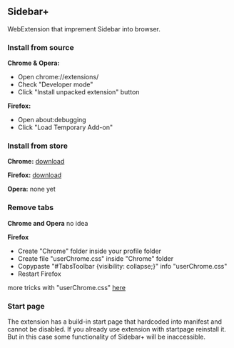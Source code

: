 ## Sidebar+

WebExtension that imprement Sidebar into browser.

### Install from source

**Chrome & Opera:**
- Open chrome://extensions/
- Check "Developer mode"
- Click "Install unpacked extension" button

**Firefox:**
- Open about:debugging
- Click "Load Temporary Add-on"

### Install from store

**Chrome:**
[download](https://chrome.google.com/webstore/detail/sidebar%20/dnafkfkoknddnkdajibiigkopoelnhei)

**Firefox:**
[download](https://addons.mozilla.org/en-US/firefox/addon/sidebar_plus/)

**Opera:**
none yet

### Remove tabs

**Chrome and Opera**
no idea

**Firefox**
- Create "Chrome" folder inside your profile folder
- Create file "userChrome.css" inside "Chrome" folder
- Copypaste "#TabsToolbar {visibility: collapse;}" info "userChrome.css"
- Restart Firefox

more tricks with "userChrome.css" [here](https://github.com/Timvde/UserChrome-Tweaks)

### Start page

The extension has a build-in start page that hardcoded into manifest and cannot be disabled. If you already use extension with startpage reinstall it. But in this case some functionality of Sidebar+ will be inaccessible.